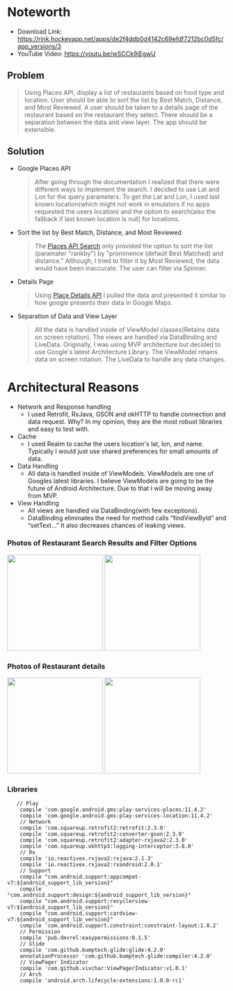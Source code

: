 # Noteworth

- Download Link: https://rink.hockeyapp.net/apps/de2f4ddb0d4142c69efdf7212bc0d5fc/app_versions/3
- YouTube Video: https://youtu.be/wSCCk9iEgwU


## Problem
> Using Places API, display a list of restaurants based on food type and location. 
User should be able to sort the list by Best Match, Distance, and Most Reviewed.
A user should be taken to a details page of the restaurant based on the restaurant they select. 
There should be a separation between the data and view layer. The app should be extensible.
## Solution
- Google Places API
  > After going through the documentation I realized that there were different ways to implement the search.
  I decided to use Lat and Lon for the query parameters. 
  To get the Lat and Lon, I used last known location(which might not work in emulators if no apps requested the users location) 
  and the option to search(also the fallback if last known location is null) for locations.  
 - Sort the list by Best Match, Distance, and Most Reviewed
   > The [Places API Search](https://developers.google.com/places/web-service/search) only provided the option to sort the list (paramater "rankby") by "prominence (default Best Matched) and distance." 
   Although, I tried to filter it by Most Reviewed, the data would have been inaccurate. 
    The user can filter via Spinner.
- Details Page
  > Using [Place Details API](https://developers.google.com/places/web-service/details) I pulled the data and presented it similar to how google presents their data in Google Maps.
- Separation of Data and View Layer
  > All the data is handled inside of ViewModel classes(Retains data on screen rotation). 
  The views are handled via DataBinding and LiveData.
   Originally, I was using MVP architecture but decided to use Google's latest Architecture Library. 
   The ViewModel retains data on screen rotation. The LiveData to handle any data changes. 

# Architectural Reasons
- Network and Response handling
  - I used Retrofit, RxJava, GSON and okHTTP to handle connection and data request. Why? In my opinion, they are the most robust libraries and easy to test with. 
- Cache
  - I used Realm to cache the users location's lat, lon, and name. Typically I would just use shared preferences for small amounts of data. 
- Data Handling
  - All data is handled inside of ViewModels. ViewModels are one of Googles latest libraries. I believe ViewModels are going to be the future of Android Architecture. Due to that I will be moving away from MVP. 
- View Handling
  - All views are handled via DataBinding(with few exceptions). 
  - DataBinding eliminates the need for method calls “findViewById” and “setText...” It also decreases chances of leaking views. 
  


### Photos of Restaurant Search Results and Filter Options  
<p float="top">
<img src="https://github.com/EugeneHoran/Noteworth/blob/master/images/device-2017-10-28-130332.png" width="220" />
<img src="https://github.com/EugeneHoran/Noteworth/blob/master/images/device-2017-10-28-131031.png" width="220"  />
</p>

### Photos of Restaurant details 
<p float="top">
<img src="https://github.com/EugeneHoran/Noteworth/blob/master/images/device-2017-10-28-130427.png" width="220" />
<img src="https://github.com/EugeneHoran/Noteworth/blob/master/images/device-2017-10-28-130439.png" width="220"  />
</p>

### Libraries

```
   // Play
    compile 'com.google.android.gms:play-services-places:11.4.2'
    compile 'com.google.android.gms:play-services-location:11.4.2'
    // Network
    compile 'com.squareup.retrofit2:retrofit:2.3.0'
    compile 'com.squareup.retrofit2:converter-gson:2.3.0'
    compile 'com.squareup.retrofit2:adapter-rxjava2:2.3.0'
    compile 'com.squareup.okhttp3:logging-interceptor:3.8.0'
    // Rx
    compile 'io.reactivex.rxjava2:rxjava:2.1.3'
    compile 'io.reactivex.rxjava2:rxandroid:2.0.1'
    // Support
    compile "com.android.support:appcompat-v7:${android_support_lib_version}"
    compile "com.android.support:design:${android_support_lib_version}"
    compile "com.android.support:recyclerview-v7:${android_support_lib_version}"
    compile "com.android.support:cardview-v7:${android_support_lib_version}"
    compile 'com.android.support.constraint:constraint-layout:1.0.2'
    // Permission
    compile 'pub.devrel:easypermissions:0.1.5'
    // Glide
    compile 'com.github.bumptech.glide:glide:4.2.0'
    annotationProcessor 'com.github.bumptech.glide:compiler:4.2.0'
    // ViewPager Indicator
    compile 'com.github.vivchar:ViewPagerIndicator:v1.0.1'
    // Arch
    compile 'android.arch.lifecycle:extensions:1.0.0-rc1'
```
